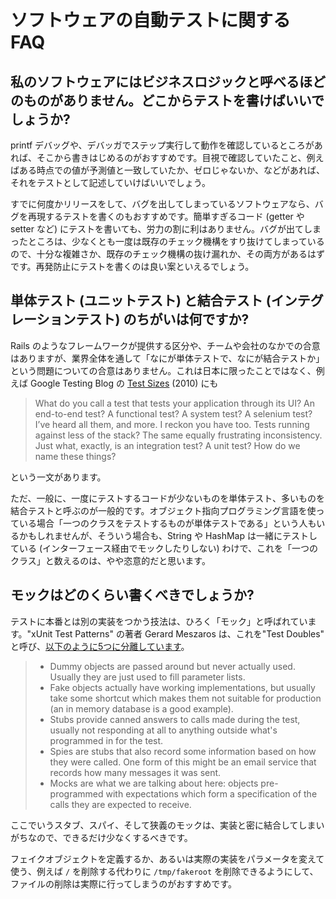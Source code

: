 # ソフトウェアの自動テストに関する FAQ

## 私のソフトウェアにはビジネスロジックと呼べるほどのものがありません。どこからテストを書けばいいでしょうか?

printf デバッグや、デバッガでステップ実行して動作を確認しているところがあれば、そこから書きはじめるのがおすすめです。目視で確認していたこと、例えばある時点での値が予測値と一致していたか、ゼロじゃないか、などがあれば、それをテストとして記述していけばいいでしょう。

すでに何度かリリースをして、バグを出してしまっているソフトウェアなら、バグを再現するテストを書くのもおすすめです。簡単すぎるコード (getter や setter など) にテストを書いても、労力の割に利はありません。バグが出てしまったところは、少なくとも一度は既存のチェック機構をすり抜けてしまっているので、十分な複雑さか、既存のチェック機構の抜け漏れか、その両方があるはずです。再発防止にテストを書くのは良い案といえるでしょう。

## 単体テスト (ユニットテスト) と結合テスト (インテグレーションテスト) のちがいは何ですか?

Rails のようなフレームワークが提供する区分や、チームや会社のなかでの合意はありますが、業界全体を通して「なにが単体テストで、なにが結合テストか」という問題についての合意はありません。これは日本に限ったことではなく、例えば Google Testing Blog の [Test Sizes](https://testing.googleblog.com/2010/12/test-sizes.html) (2010) にも

> What do you call a test that tests your application through its UI? An end-to-end test? A functional test? A system test? A selenium test? I’ve heard all them, and more. I reckon you have too. Tests running against less of the stack? The same equally frustrating inconsistency. Just what, exactly, is an integration test? A unit test? How do we name these things?

という一文があります。

ただ、一般に、一度にテストするコードが少ないものを単体テスト、多いものを結合テストと呼ぶのが一般的です。オブジェクト指向プログラミング言語を使っている場合「一つのクラスをテストするものが単体テストである」という人もいるかもしれませんが、そういう場合も、String や HashMap は一緒にテストしている (インターフェース経由でモックしたりしない) わけで、これを「一つのクラス」と数えるのは、やや恣意的だと思います。

## モックはどのくらい書くべきでしょうか?

テストに本番とは別の実装をつかう技法は、ひろく「モック」と呼ばれています。"xUnit Test Patterns" の著者 Gerard Meszaros は、これを"Test Doubles" と呼び、[以下のように5つに分離しています](https://martinfowler.com/articles/mocksArentStubs.html#TheDifferenceBetweenMocksAndStubs)。

> - Dummy objects are passed around but never actually used. Usually they are just used to fill parameter lists.
> - Fake objects actually have working implementations, but usually take some shortcut which makes them not suitable for production (an in memory database is a good example).
> - Stubs provide canned answers to calls made during the test, usually not responding at all to anything outside what's programmed in for the test.
> - Spies are stubs that also record some information based on how they were called. One form of this might be an email service that records how many messages it was sent.
> - Mocks are what we are talking about here: objects pre-programmed with expectations which form a specification of the calls they are expected to receive.

ここでいうスタブ、スパイ、そして狭義のモックは、実装と密に結合してしまいがちなので、できるだけ少なくするべきです。

フェイクオブジェクトを定義するか、あるいは実際の実装をパラメータを変えて使う、例えば `/` を削除する代わりに `/tmp/fakeroot` を削除できるようにして、ファイルの削除は実際に行ってしまうのがおすすめです。
